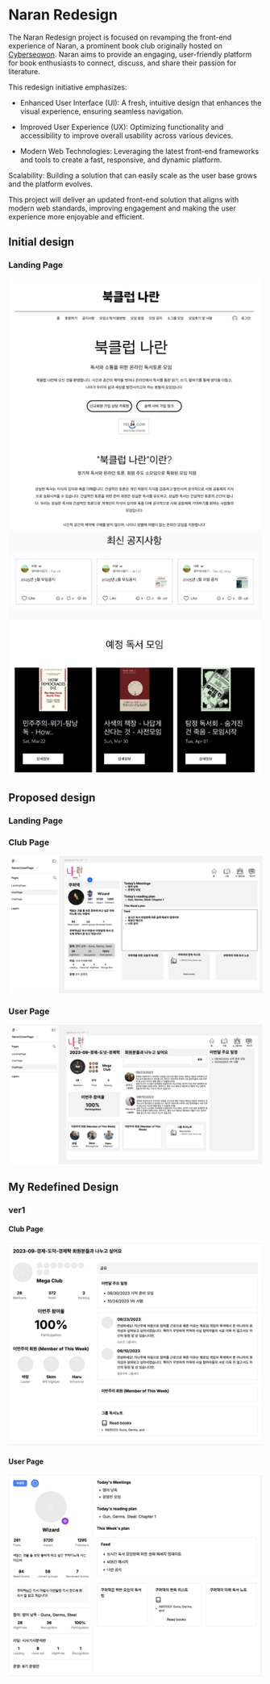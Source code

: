 # Naran Redesign

The Naran Redesign project is focused on revamping the front-end experience of Naran, a prominent book club originally hosted on [Cyberseowon](https://www.cyberseowon.com/). Naran aims to provide an engaging, user-friendly platform for book enthusiasts to connect, discuss, and share their passion for literature.

This redesign initiative emphasizes:

- Enhanced User Interface (UI): A fresh, intuitive design that enhances the visual experience, ensuring seamless navigation.

- Improved User Experience (UX): Optimizing functionality and accessibility to improve overall usability across various devices.

- Modern Web Technologies: Leveraging the latest front-end frameworks and tools to create a fast, responsive, and dynamic platform.

Scalability: Building a solution that can easily scale as the user base grows and the platform evolves.

This project will deliver an updated front-end solution that aligns with modern web standards, improving engagement and making the user experience more enjoyable and efficient.

## Initial design

### Landing Page

![img](./images/before_landing_page1_kor.png)
![img](./images/before_landing_page2_kor.png)

## Proposed design

### Landing Page

### Club Page

![img](./images/club_page_figma.png)

### User Page

![img](./images/user_page_figma.png)

## My Redefined Design

### ver1

#### Club Page

![img](./images/resign/club_page_new_ver1.png)

#### User Page

![img](./images/resign/user_page_new_ver1.png)
